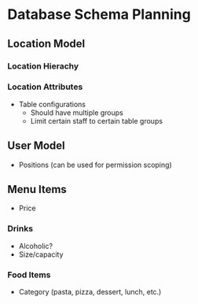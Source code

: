 # Database Schema Planning

## Location Model
### Location Hierachy

### Location Attributes
- Table configurations
    - Should have multiple groups
    - Limit certain staff to certain table groups

## User Model
- Positions (can be used for permission scoping)

## Menu Items
- Price

### Drinks
- Alcoholic?
- Size/capacity

### Food Items
- Category (pasta, pizza, dessert, lunch, etc.)